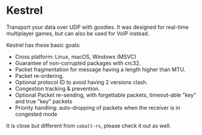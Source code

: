 # Kestrel

Transport your data over UDP with goodies. It was designed for real-time multiplayer games,
but can also be used for VoIP instead.

Kestrel has these basic goals:

* Cross platform: Linux, macOS, Windows (MSVC)
* Guarantee of non-corrupted packages with crc32.
* Packet fragmentation for message having a length higher than MTU.
* Packet re-ordering.
* Optional protocol ID to avoid having 2 versions clash.
* Congestion tracking & prevention.
* Optional Packet re-sending, with forgettable packets, timeout-able "key" and true "key" packets
* Priority handling: auto-dropping of packets when the receiver is in congested mode

It is close but different from `cobalt-rs`, please check it out as well.

